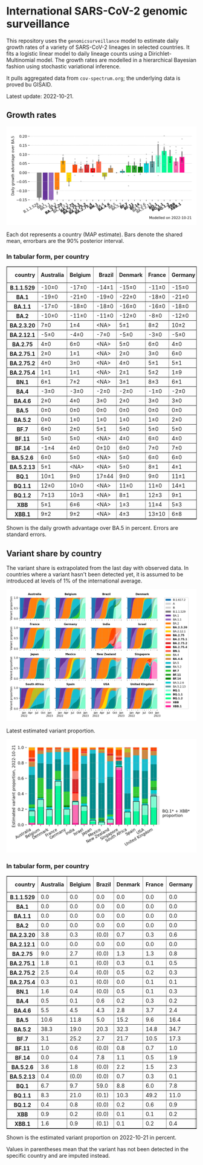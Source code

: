 # International SARS-CoV-2 genomic surveillance

This repository uses the `genomicsurveillance` model to estimate daily growth rates of a variety of SARS-CoV-2 lineages in selected countries. It fits a logistic linear model to daily lineage counts using a Dirichlet-Multinomial model. The growth rates are modelled in a hierarchical Bayesian fashion using stochastic variational inference.

It pulls aggregated data from `cov-spectrum.org`; the underlying data is proved bu GISAID.

Latest update: 2022-10-21.

## Growth rates
![Growth rates](plots/growth-rate-latest.png)

Each dot represents a country (MAP estimate). Bars denote the shared mean, errorbars are the 90% posterior interval.

### In tabular form, per country

<small><table border="1" class="dataframe">
  <thead>
    <tr style="text-align: right;">
      <th>country</th>
      <th>Australia</th>
      <th>Belgium</th>
      <th>Brazil</th>
      <th>Denmark</th>
      <th>France</th>
      <th>Germany</th>
      <th>India</th>
      <th>Israel</th>
      <th>Japan</th>
      <th>Mexico</th>
      <th>New Zealand</th>
      <th>Singapore</th>
      <th>South Africa</th>
      <th>Spain</th>
      <th>USA</th>
      <th>United Kingdom</th>
    </tr>
  </thead>
  <tbody>
    <tr>
      <th>B.1.1.529</th>
      <td>-10±0</td>
      <td>-17±0</td>
      <td>-14±1</td>
      <td>-15±0</td>
      <td>-11±0</td>
      <td>-15±0</td>
      <td>-3±0</td>
      <td>-18±0</td>
      <td>-17±2</td>
      <td>-18±3</td>
      <td>-13±1</td>
      <td>&lt;NA&gt;</td>
      <td>-13±0</td>
      <td>-14±0</td>
      <td>-13±0</td>
      <td>-17±0</td>
    </tr>
    <tr>
      <th>BA.1</th>
      <td>-19±0</td>
      <td>-21±0</td>
      <td>-19±0</td>
      <td>-22±0</td>
      <td>-18±0</td>
      <td>-21±0</td>
      <td>-14±0</td>
      <td>-22±0</td>
      <td>-21±0</td>
      <td>-19±0</td>
      <td>-25±0</td>
      <td>-16±0</td>
      <td>-15±0</td>
      <td>-20±0</td>
      <td>-21±0</td>
      <td>-22±0</td>
    </tr>
    <tr>
      <th>BA.1.1</th>
      <td>-17±0</td>
      <td>-18±0</td>
      <td>-18±0</td>
      <td>-16±0</td>
      <td>-16±0</td>
      <td>-18±0</td>
      <td>-13±0</td>
      <td>-19±0</td>
      <td>-18±0</td>
      <td>-17±0</td>
      <td>-14±0</td>
      <td>-9±0</td>
      <td>-14±0</td>
      <td>-17±0</td>
      <td>-19±0</td>
      <td>-19±0</td>
    </tr>
    <tr>
      <th>BA.2</th>
      <td>-10±0</td>
      <td>-11±0</td>
      <td>-11±0</td>
      <td>-12±0</td>
      <td>-8±0</td>
      <td>-12±0</td>
      <td>-4±0</td>
      <td>-11±0</td>
      <td>-10±0</td>
      <td>-10±0</td>
      <td>-9±0</td>
      <td>-4±0</td>
      <td>-8±0</td>
      <td>-9±0</td>
      <td>-11±0</td>
      <td>-11±0</td>
    </tr>
    <tr>
      <th>BA.2.3.20</th>
      <td>7±0</td>
      <td>1±4</td>
      <td>&lt;NA&gt;</td>
      <td>5±1</td>
      <td>8±2</td>
      <td>10±2</td>
      <td>8±9</td>
      <td>7±1</td>
      <td>8±1</td>
      <td>&lt;NA&gt;</td>
      <td>2±2</td>
      <td>9±0</td>
      <td>&lt;NA&gt;</td>
      <td>&lt;NA&gt;</td>
      <td>7±1</td>
      <td>5±2</td>
    </tr>
    <tr>
      <th>BA.2.12.1</th>
      <td>-5±0</td>
      <td>-4±0</td>
      <td>-7±0</td>
      <td>-5±0</td>
      <td>-3±0</td>
      <td>-5±0</td>
      <td>-5±0</td>
      <td>-6±0</td>
      <td>-7±0</td>
      <td>-7±0</td>
      <td>-6±0</td>
      <td>-2±0</td>
      <td>-3±1</td>
      <td>-4±0</td>
      <td>-7±0</td>
      <td>-5±0</td>
    </tr>
    <tr>
      <th>BA.2.75</th>
      <td>4±0</td>
      <td>6±0</td>
      <td>&lt;NA&gt;</td>
      <td>5±0</td>
      <td>6±0</td>
      <td>4±0</td>
      <td>4±0</td>
      <td>5±0</td>
      <td>3±0</td>
      <td>6±4</td>
      <td>3±0</td>
      <td>6±0</td>
      <td>-1±1</td>
      <td>7±0</td>
      <td>4±0</td>
      <td>5±0</td>
    </tr>
    <tr>
      <th>BA.2.75.1</th>
      <td>2±0</td>
      <td>1±1</td>
      <td>&lt;NA&gt;</td>
      <td>2±0</td>
      <td>3±0</td>
      <td>6±0</td>
      <td>5±0</td>
      <td>3±0</td>
      <td>0±0</td>
      <td>&lt;NA&gt;</td>
      <td>1±0</td>
      <td>5±0</td>
      <td>-5±8</td>
      <td>3±1</td>
      <td>2±0</td>
      <td>2±0</td>
    </tr>
    <tr>
      <th>BA.2.75.2</th>
      <td>4±0</td>
      <td>3±0</td>
      <td>&lt;NA&gt;</td>
      <td>4±0</td>
      <td>5±1</td>
      <td>5±1</td>
      <td>8±0</td>
      <td>2±1</td>
      <td>3±1</td>
      <td>&lt;NA&gt;</td>
      <td>3±1</td>
      <td>6±0</td>
      <td>&lt;NA&gt;</td>
      <td>6±2</td>
      <td>4±0</td>
      <td>4±0</td>
    </tr>
    <tr>
      <th>BA.2.75.4</th>
      <td>1±1</td>
      <td>1±1</td>
      <td>&lt;NA&gt;</td>
      <td>2±1</td>
      <td>5±2</td>
      <td>1±9</td>
      <td>7±0</td>
      <td>1±10</td>
      <td>-2±3</td>
      <td>&lt;NA&gt;</td>
      <td>&lt;NA&gt;</td>
      <td>6±1</td>
      <td>&lt;NA&gt;</td>
      <td>&lt;NA&gt;</td>
      <td>3±1</td>
      <td>2±1</td>
    </tr>
    <tr>
      <th>BN.1</th>
      <td>6±1</td>
      <td>7±2</td>
      <td>&lt;NA&gt;</td>
      <td>3±1</td>
      <td>8±3</td>
      <td>6±1</td>
      <td>10±0</td>
      <td>6±1</td>
      <td>7±1</td>
      <td>&lt;NA&gt;</td>
      <td>0±2</td>
      <td>9±1</td>
      <td>&lt;NA&gt;</td>
      <td>&lt;NA&gt;</td>
      <td>6±1</td>
      <td>5±1</td>
    </tr>
    <tr>
      <th>BA.4</th>
      <td>-3±0</td>
      <td>-3±0</td>
      <td>-2±0</td>
      <td>-2±0</td>
      <td>-1±0</td>
      <td>-2±0</td>
      <td>-3±0</td>
      <td>-2±0</td>
      <td>-4±0</td>
      <td>-2±0</td>
      <td>-3±0</td>
      <td>-2±0</td>
      <td>-2±0</td>
      <td>-1±0</td>
      <td>-2±0</td>
      <td>-2±0</td>
    </tr>
    <tr>
      <th>BA.4.6</th>
      <td>2±0</td>
      <td>4±0</td>
      <td>3±0</td>
      <td>2±0</td>
      <td>3±0</td>
      <td>3±0</td>
      <td>3±0</td>
      <td>3±0</td>
      <td>2±0</td>
      <td>3±0</td>
      <td>2±0</td>
      <td>2±0</td>
      <td>0±0</td>
      <td>4±0</td>
      <td>2±0</td>
      <td>2±0</td>
    </tr>
    <tr>
      <th>BA.5</th>
      <td>0±0</td>
      <td>0±0</td>
      <td>0±0</td>
      <td>0±0</td>
      <td>0±0</td>
      <td>0±0</td>
      <td>0±0</td>
      <td>0±0</td>
      <td>0±0</td>
      <td>0±0</td>
      <td>0±0</td>
      <td>0±0</td>
      <td>0±0</td>
      <td>0±0</td>
      <td>0±0</td>
      <td>0±0</td>
    </tr>
    <tr>
      <th>BA.5.2</th>
      <td>0±0</td>
      <td>1±0</td>
      <td>1±0</td>
      <td>1±0</td>
      <td>1±0</td>
      <td>2±0</td>
      <td>0±0</td>
      <td>1±0</td>
      <td>2±0</td>
      <td>1±0</td>
      <td>0±0</td>
      <td>1±0</td>
      <td>0±0</td>
      <td>1±0</td>
      <td>1±0</td>
      <td>1±0</td>
    </tr>
    <tr>
      <th>BF.7</th>
      <td>6±0</td>
      <td>2±0</td>
      <td>5±1</td>
      <td>5±0</td>
      <td>5±0</td>
      <td>5±0</td>
      <td>-2±3</td>
      <td>5±0</td>
      <td>4±0</td>
      <td>4±1</td>
      <td>4±0</td>
      <td>9±1</td>
      <td>-7±3</td>
      <td>6±0</td>
      <td>5±0</td>
      <td>5±0</td>
    </tr>
    <tr>
      <th>BF.11</th>
      <td>5±0</td>
      <td>5±0</td>
      <td>&lt;NA&gt;</td>
      <td>4±0</td>
      <td>6±0</td>
      <td>4±0</td>
      <td>&lt;NA&gt;</td>
      <td>3±0</td>
      <td>4±1</td>
      <td>1±10</td>
      <td>-1±4</td>
      <td>7±2</td>
      <td>&lt;NA&gt;</td>
      <td>4±0</td>
      <td>4±0</td>
      <td>3±0</td>
    </tr>
    <tr>
      <th>BF.14</th>
      <td>-1±4</td>
      <td>4±0</td>
      <td>0±10</td>
      <td>6±0</td>
      <td>7±0</td>
      <td>7±0</td>
      <td>7±2</td>
      <td>-1±1</td>
      <td>0±9</td>
      <td>1±4</td>
      <td>&lt;NA&gt;</td>
      <td>&lt;NA&gt;</td>
      <td>0±5</td>
      <td>3±2</td>
      <td>5±0</td>
      <td>6±0</td>
    </tr>
    <tr>
      <th>BA.5.2.6</th>
      <td>6±0</td>
      <td>5±0</td>
      <td>&lt;NA&gt;</td>
      <td>5±0</td>
      <td>6±0</td>
      <td>6±0</td>
      <td>4±0</td>
      <td>6±0</td>
      <td>5±0</td>
      <td>0±5</td>
      <td>6±1</td>
      <td>8±0</td>
      <td>2±0</td>
      <td>10±1</td>
      <td>4±0</td>
      <td>5±0</td>
    </tr>
    <tr>
      <th>BA.5.2.13</th>
      <td>5±1</td>
      <td>&lt;NA&gt;</td>
      <td>&lt;NA&gt;</td>
      <td>5±0</td>
      <td>8±1</td>
      <td>4±1</td>
      <td>&lt;NA&gt;</td>
      <td>&lt;NA&gt;</td>
      <td>&lt;NA&gt;</td>
      <td>&lt;NA&gt;</td>
      <td>&lt;NA&gt;</td>
      <td>11±13</td>
      <td>&lt;NA&gt;</td>
      <td>5±2</td>
      <td>5±0</td>
      <td>5±0</td>
    </tr>
    <tr>
      <th>BQ.1</th>
      <td>10±1</td>
      <td>9±0</td>
      <td>17±44</td>
      <td>9±0</td>
      <td>9±0</td>
      <td>11±1</td>
      <td>17±17</td>
      <td>9±1</td>
      <td>10±1</td>
      <td>-2±10</td>
      <td>5±1</td>
      <td>11±5</td>
      <td>7±3</td>
      <td>12±1</td>
      <td>9±0</td>
      <td>9±0</td>
    </tr>
    <tr>
      <th>BQ.1.1</th>
      <td>12±0</td>
      <td>10±0</td>
      <td>&lt;NA&gt;</td>
      <td>11±0</td>
      <td>11±0</td>
      <td>14±1</td>
      <td>&lt;NA&gt;</td>
      <td>11±1</td>
      <td>13±1</td>
      <td>&lt;NA&gt;</td>
      <td>&lt;NA&gt;</td>
      <td>20±12</td>
      <td>3±3</td>
      <td>16±1</td>
      <td>11±0</td>
      <td>11±0</td>
    </tr>
    <tr>
      <th>BQ.1.2</th>
      <td>7±13</td>
      <td>10±3</td>
      <td>&lt;NA&gt;</td>
      <td>8±1</td>
      <td>12±3</td>
      <td>9±1</td>
      <td>&lt;NA&gt;</td>
      <td>4±2</td>
      <td>&lt;NA&gt;</td>
      <td>&lt;NA&gt;</td>
      <td>&lt;NA&gt;</td>
      <td>14±7</td>
      <td>&lt;NA&gt;</td>
      <td>&lt;NA&gt;</td>
      <td>9±1</td>
      <td>8±1</td>
    </tr>
    <tr>
      <th>XBB</th>
      <td>5±1</td>
      <td>6±6</td>
      <td>&lt;NA&gt;</td>
      <td>1±3</td>
      <td>11±4</td>
      <td>5±3</td>
      <td>12±1</td>
      <td>2±2</td>
      <td>6±2</td>
      <td>&lt;NA&gt;</td>
      <td>4±2</td>
      <td>14±1</td>
      <td>&lt;NA&gt;</td>
      <td>&lt;NA&gt;</td>
      <td>5±1</td>
      <td>1±3</td>
    </tr>
    <tr>
      <th>XBB.1</th>
      <td>9±2</td>
      <td>9±2</td>
      <td>&lt;NA&gt;</td>
      <td>4±3</td>
      <td>13±10</td>
      <td>6±8</td>
      <td>11±4</td>
      <td>8±6</td>
      <td>6±6</td>
      <td>&lt;NA&gt;</td>
      <td>5±6</td>
      <td>19±1</td>
      <td>&lt;NA&gt;</td>
      <td>&lt;NA&gt;</td>
      <td>9±2</td>
      <td>3±2</td>
    </tr>
  </tbody>
</table></small>

Shown is the daily growth advantage over BA.5 in percent. Errors are standard errors.

## Variant share by country

The variant share is extrapolated from the last day with observed data. In countries where a variant hasn't been detected yet, it is assumed to be introduced at levels of 1% of the international average. 

![Variant share by country](plots/variant-share-latest.png)

Latest estimated variant proportion.

![Variant share by country](plots/variant-share-bar.png)

### In tabular form, per country

<small><table border="1" class="dataframe">
  <thead>
    <tr style="text-align: right;">
      <th>country</th>
      <th>Australia</th>
      <th>Belgium</th>
      <th>Brazil</th>
      <th>Denmark</th>
      <th>France</th>
      <th>Germany</th>
      <th>India</th>
      <th>Israel</th>
      <th>Japan</th>
      <th>Mexico</th>
      <th>New Zealand</th>
      <th>Singapore</th>
      <th>South Africa</th>
      <th>Spain</th>
      <th>USA</th>
      <th>United Kingdom</th>
    </tr>
  </thead>
  <tbody>
    <tr>
      <th>B.1.1.529</th>
      <td>0.0</td>
      <td>0.0</td>
      <td>0.0</td>
      <td>0.0</td>
      <td>0.0</td>
      <td>0.0</td>
      <td>0.0</td>
      <td>0.0</td>
      <td>0.0</td>
      <td>0.0</td>
      <td>0.0</td>
      <td>(0.0)</td>
      <td>0.0</td>
      <td>0.0</td>
      <td>0.0</td>
      <td>0.0</td>
    </tr>
    <tr>
      <th>BA.1</th>
      <td>0.0</td>
      <td>0.0</td>
      <td>0.0</td>
      <td>0.0</td>
      <td>0.0</td>
      <td>0.0</td>
      <td>0.0</td>
      <td>0.0</td>
      <td>0.0</td>
      <td>0.0</td>
      <td>0.0</td>
      <td>0.0</td>
      <td>0.0</td>
      <td>0.0</td>
      <td>0.0</td>
      <td>0.0</td>
    </tr>
    <tr>
      <th>BA.1.1</th>
      <td>0.0</td>
      <td>0.0</td>
      <td>0.0</td>
      <td>0.0</td>
      <td>0.0</td>
      <td>0.0</td>
      <td>0.0</td>
      <td>0.0</td>
      <td>0.0</td>
      <td>0.0</td>
      <td>0.0</td>
      <td>0.0</td>
      <td>0.0</td>
      <td>0.0</td>
      <td>0.0</td>
      <td>0.0</td>
    </tr>
    <tr>
      <th>BA.2</th>
      <td>0.0</td>
      <td>0.0</td>
      <td>0.0</td>
      <td>0.0</td>
      <td>0.0</td>
      <td>0.0</td>
      <td>0.0</td>
      <td>0.0</td>
      <td>0.0</td>
      <td>0.0</td>
      <td>0.0</td>
      <td>0.0</td>
      <td>0.0</td>
      <td>0.0</td>
      <td>0.0</td>
      <td>0.0</td>
    </tr>
    <tr>
      <th>BA.2.3.20</th>
      <td>3.8</td>
      <td>0.3</td>
      <td>(0.0)</td>
      <td>0.7</td>
      <td>0.3</td>
      <td>0.6</td>
      <td>1.5</td>
      <td>1.6</td>
      <td>1.3</td>
      <td>(0.0)</td>
      <td>1.3</td>
      <td>2.9</td>
      <td>(0.0)</td>
      <td>(0.0)</td>
      <td>0.8</td>
      <td>0.1</td>
    </tr>
    <tr>
      <th>BA.2.12.1</th>
      <td>0.0</td>
      <td>0.0</td>
      <td>0.0</td>
      <td>0.0</td>
      <td>0.0</td>
      <td>0.0</td>
      <td>0.0</td>
      <td>0.0</td>
      <td>0.0</td>
      <td>0.0</td>
      <td>0.0</td>
      <td>0.0</td>
      <td>0.0</td>
      <td>0.0</td>
      <td>0.0</td>
      <td>0.0</td>
    </tr>
    <tr>
      <th>BA.2.75</th>
      <td>9.0</td>
      <td>2.7</td>
      <td>(0.0)</td>
      <td>1.3</td>
      <td>1.3</td>
      <td>0.8</td>
      <td>28.8</td>
      <td>3.5</td>
      <td>0.8</td>
      <td>2.8</td>
      <td>6.0</td>
      <td>7.9</td>
      <td>0.7</td>
      <td>2.5</td>
      <td>2.0</td>
      <td>3.4</td>
    </tr>
    <tr>
      <th>BA.2.75.1</th>
      <td>1.8</td>
      <td>0.1</td>
      <td>(0.0)</td>
      <td>0.3</td>
      <td>0.1</td>
      <td>0.5</td>
      <td>10.7</td>
      <td>0.6</td>
      <td>0.0</td>
      <td>(0.0)</td>
      <td>0.7</td>
      <td>2.3</td>
      <td>0.7</td>
      <td>0.3</td>
      <td>0.2</td>
      <td>0.3</td>
    </tr>
    <tr>
      <th>BA.2.75.2</th>
      <td>2.5</td>
      <td>0.4</td>
      <td>(0.0)</td>
      <td>0.5</td>
      <td>0.2</td>
      <td>0.3</td>
      <td>17.1</td>
      <td>0.6</td>
      <td>0.2</td>
      <td>(0.0)</td>
      <td>2.7</td>
      <td>2.1</td>
      <td>(0.0)</td>
      <td>0.5</td>
      <td>0.4</td>
      <td>0.6</td>
    </tr>
    <tr>
      <th>BA.2.75.4</th>
      <td>0.3</td>
      <td>0.1</td>
      <td>(0.0)</td>
      <td>0.0</td>
      <td>0.1</td>
      <td>0.1</td>
      <td>1.5</td>
      <td>0.4</td>
      <td>0.0</td>
      <td>(0.0)</td>
      <td>(0.0)</td>
      <td>0.1</td>
      <td>(0.0)</td>
      <td>(0.0)</td>
      <td>0.0</td>
      <td>0.0</td>
    </tr>
    <tr>
      <th>BN.1</th>
      <td>1.6</td>
      <td>0.4</td>
      <td>(0.0)</td>
      <td>0.5</td>
      <td>0.1</td>
      <td>0.3</td>
      <td>9.5</td>
      <td>1.4</td>
      <td>0.5</td>
      <td>(0.0)</td>
      <td>0.2</td>
      <td>2.2</td>
      <td>(0.0)</td>
      <td>(0.0)</td>
      <td>0.2</td>
      <td>0.7</td>
    </tr>
    <tr>
      <th>BA.4</th>
      <td>0.5</td>
      <td>0.1</td>
      <td>0.6</td>
      <td>0.2</td>
      <td>0.3</td>
      <td>0.2</td>
      <td>0.0</td>
      <td>0.5</td>
      <td>0.0</td>
      <td>1.3</td>
      <td>0.6</td>
      <td>0.0</td>
      <td>4.8</td>
      <td>0.3</td>
      <td>0.5</td>
      <td>0.4</td>
    </tr>
    <tr>
      <th>BA.4.6</th>
      <td>5.5</td>
      <td>4.5</td>
      <td>4.3</td>
      <td>2.8</td>
      <td>3.7</td>
      <td>2.4</td>
      <td>0.1</td>
      <td>2.4</td>
      <td>0.3</td>
      <td>3.1</td>
      <td>6.5</td>
      <td>0.1</td>
      <td>6.5</td>
      <td>6.8</td>
      <td>11.1</td>
      <td>4.7</td>
    </tr>
    <tr>
      <th>BA.5</th>
      <td>10.6</td>
      <td>11.8</td>
      <td>5.0</td>
      <td>15.2</td>
      <td>9.6</td>
      <td>16.4</td>
      <td>0.0</td>
      <td>10.3</td>
      <td>5.0</td>
      <td>38.9</td>
      <td>20.2</td>
      <td>0.4</td>
      <td>46.6</td>
      <td>19.5</td>
      <td>15.6</td>
      <td>11.7</td>
    </tr>
    <tr>
      <th>BA.5.2</th>
      <td>38.3</td>
      <td>19.0</td>
      <td>20.3</td>
      <td>32.3</td>
      <td>14.8</td>
      <td>34.7</td>
      <td>0.8</td>
      <td>42.4</td>
      <td>83.6</td>
      <td>44.9</td>
      <td>48.6</td>
      <td>4.3</td>
      <td>19.3</td>
      <td>21.0</td>
      <td>35.8</td>
      <td>21.4</td>
    </tr>
    <tr>
      <th>BF.7</th>
      <td>3.1</td>
      <td>25.2</td>
      <td>2.7</td>
      <td>21.7</td>
      <td>10.5</td>
      <td>17.3</td>
      <td>0.0</td>
      <td>8.4</td>
      <td>1.1</td>
      <td>1.2</td>
      <td>2.3</td>
      <td>0.4</td>
      <td>0.0</td>
      <td>12.6</td>
      <td>4.9</td>
      <td>8.0</td>
    </tr>
    <tr>
      <th>BF.11</th>
      <td>1.0</td>
      <td>0.6</td>
      <td>(0.0)</td>
      <td>0.8</td>
      <td>0.7</td>
      <td>1.0</td>
      <td>(0.0)</td>
      <td>0.4</td>
      <td>0.1</td>
      <td>3.1</td>
      <td>0.3</td>
      <td>0.1</td>
      <td>(0.0)</td>
      <td>0.9</td>
      <td>1.0</td>
      <td>3.2</td>
    </tr>
    <tr>
      <th>BF.14</th>
      <td>0.0</td>
      <td>0.4</td>
      <td>7.8</td>
      <td>1.1</td>
      <td>0.5</td>
      <td>1.9</td>
      <td>0.1</td>
      <td>0.0</td>
      <td>0.0</td>
      <td>0.3</td>
      <td>(0.0)</td>
      <td>(0.0)</td>
      <td>0.6</td>
      <td>0.7</td>
      <td>0.2</td>
      <td>0.6</td>
    </tr>
    <tr>
      <th>BA.5.2.6</th>
      <td>3.6</td>
      <td>1.8</td>
      <td>(0.0)</td>
      <td>2.2</td>
      <td>1.5</td>
      <td>2.3</td>
      <td>0.2</td>
      <td>3.2</td>
      <td>1.3</td>
      <td>0.9</td>
      <td>3.5</td>
      <td>1.8</td>
      <td>4.2</td>
      <td>4.3</td>
      <td>1.6</td>
      <td>5.0</td>
    </tr>
    <tr>
      <th>BA.5.2.13</th>
      <td>0.4</td>
      <td>(0.0)</td>
      <td>(0.0)</td>
      <td>0.7</td>
      <td>0.3</td>
      <td>0.1</td>
      <td>(0.0)</td>
      <td>(0.0)</td>
      <td>(0.0)</td>
      <td>(0.0)</td>
      <td>(0.0)</td>
      <td>0.1</td>
      <td>(0.0)</td>
      <td>0.6</td>
      <td>0.2</td>
      <td>2.7</td>
    </tr>
    <tr>
      <th>BQ.1</th>
      <td>6.7</td>
      <td>9.7</td>
      <td>59.0</td>
      <td>8.8</td>
      <td>6.0</td>
      <td>7.8</td>
      <td>4.0</td>
      <td>6.5</td>
      <td>1.6</td>
      <td>3.0</td>
      <td>4.6</td>
      <td>0.4</td>
      <td>7.0</td>
      <td>12.9</td>
      <td>13.2</td>
      <td>15.1</td>
    </tr>
    <tr>
      <th>BQ.1.1</th>
      <td>8.3</td>
      <td>21.0</td>
      <td>(0.1)</td>
      <td>10.3</td>
      <td>49.2</td>
      <td>11.0</td>
      <td>(0.1)</td>
      <td>15.7</td>
      <td>3.5</td>
      <td>(0.2)</td>
      <td>(0.2)</td>
      <td>0.7</td>
      <td>9.2</td>
      <td>17.1</td>
      <td>11.0</td>
      <td>20.8</td>
    </tr>
    <tr>
      <th>BQ.1.2</th>
      <td>0.4</td>
      <td>0.8</td>
      <td>(0.0)</td>
      <td>0.2</td>
      <td>0.6</td>
      <td>0.9</td>
      <td>(0.0)</td>
      <td>1.1</td>
      <td>(0.0)</td>
      <td>(0.0)</td>
      <td>(0.0)</td>
      <td>0.2</td>
      <td>(0.0)</td>
      <td>(0.0)</td>
      <td>1.0</td>
      <td>1.1</td>
    </tr>
    <tr>
      <th>XBB</th>
      <td>0.9</td>
      <td>0.2</td>
      <td>(0.0)</td>
      <td>0.1</td>
      <td>0.1</td>
      <td>0.2</td>
      <td>23.4</td>
      <td>0.2</td>
      <td>0.3</td>
      <td>(0.0)</td>
      <td>0.9</td>
      <td>3.4</td>
      <td>(0.0)</td>
      <td>(0.0)</td>
      <td>0.1</td>
      <td>0.1</td>
    </tr>
    <tr>
      <th>XBB.1</th>
      <td>1.6</td>
      <td>0.9</td>
      <td>(0.1)</td>
      <td>0.1</td>
      <td>0.2</td>
      <td>0.4</td>
      <td>2.3</td>
      <td>0.9</td>
      <td>0.4</td>
      <td>(0.1)</td>
      <td>1.6</td>
      <td>70.8</td>
      <td>(0.1)</td>
      <td>(0.1)</td>
      <td>0.3</td>
      <td>0.1</td>
    </tr>
  </tbody>
</table></small>

Shown is the estimated variant proportion on 2022-10-21 in percent. 

Values in parentheses mean that the variant has not been detected in the specific country and are imputed instead.
